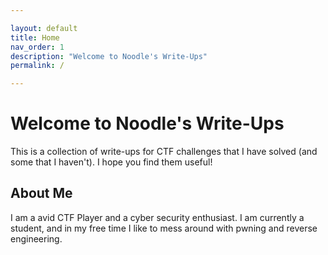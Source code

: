 ```yaml
---

layout: default
title: Home
nav_order: 1
description: "Welcome to Noodle's Write-Ups"
permalink: /

---
```


# Welcome to Noodle's Write-Ups

This is a collection of write-ups for CTF challenges that I have solved (and some that I haven't). I hope you find them useful!

## About Me
I am a avid CTF Player and a cyber security enthusiast. I am currently a student, and in my free time I like to mess around with pwning and reverse engineering.